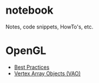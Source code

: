 # notebook
Notes, code snippets, HowTo's, etc.


# OpenGL

* [Best Practices](opengl_best_practices.md)
* [Vertex Array Objects (VAO)](vertex_array_objects.md)

